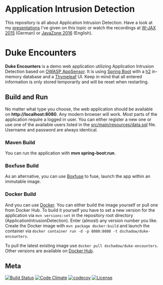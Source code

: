 Application Intrusion Detection
============
This repository is all about Application Intrusion Detection. Have a look at my 
[presentations](https://blog.dominikschadow.de/events) I've given on this topic or watch the recordings at 
[W-JAX 2015](https://jaxenter.de/web-app-security-43952) (German) or [JavaZone 2016](https://vimeo.com/181788148) 
(English).

# Duke Encounters
**Duke Encounters** is a demo web application utilizing Application Intrusion Detection based on 
[OWASP AppSensor](http://appsensor.org). It is using [Spring Boot](http://projects.spring.io/spring-boot) with a 
[h2](http://www.h2database.com) in-memory database and a [Thymeleaf](http://www.thymeleaf.org) UI. Keep in mind that 
all entered information is only stored temporarily and will be reset when restarting. 

## Build and Run
No matter what type you choose, the web application should be available on **http://localhost:8080**. Any modern browser
will work. Most parts of the application require a logged in user. You can either register a new one or use one of the 
available users listed in the [src/main/resources/data.sql](https://github.com/dschadow/ApplicationIntrusionDetection/blob/master/duke-encounters/src/main/resources/data.sql) file. Username 
and password are always identical.

### Maven Build
You can run the application with **mvn spring-boot:run**.

### Boxfuse Build 
As an alternative, you can use [Boxfuse](https://boxfuse.com) to fuse, launch the app within an immutable image.

### Docker Build
And you can use [Docker](https://www.docker.com). You can either build the image yourself or pull one from Docker Hub.
To build it yourself you have to set a new version for the application via `mvn versions:set` in the repository root 
directory (ApplicationIntrusionDetection). Enter (almost) any version number you like. Create the Docker image with 
`mvn package docker:build` and launch the container via `docker container run -d -p 8080:8080 -t dschadow/duke-encounters`. 

To pull the latest existing image use `docker pull dschadow/duke-encounters`. Other versions are available on 
[Docker Hub](https://hub.docker.com/r/dschadow/duke-encounters/).

## Meta
[![Build Status](https://travis-ci.org/dschadow/ApplicationIntrusionDetection.svg)](https://travis-ci.org/dschadow/ApplicationIntrusionDetection)
[![Code Climate](https://codeclimate.com/github/dschadow/ApplicationIntrusionDetection/badges/gpa.svg)](https://codeclimate.com/github/dschadow/ApplicationIntrusionDetection)
[![codecov](https://codecov.io/gh/dschadow/ApplicationIntrusionDetection/branch/develop/graph/badge.svg)](https://codecov.io/gh/dschadow/ApplicationIntrusionDetection)
[![License](https://img.shields.io/badge/License-Apache%202.0-blue.svg)](https://opensource.org/licenses/Apache-2.0)
